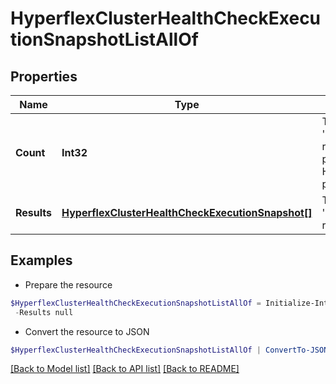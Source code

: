 # HyperflexClusterHealthCheckExecutionSnapshotListAllOf
## Properties

Name | Type | Description | Notes
------------ | ------------- | ------------- | -------------
**Count** | **Int32** | The total number of &#39;hyperflex.ClusterHealthCheckExecutionSnapshot&#39; resources matching the request, accross all pages. The &#39;Count&#39; attribute is included when the HTTP GET request includes the &#39;$inlinecount&#39; parameter. | [optional] 
**Results** | [**HyperflexClusterHealthCheckExecutionSnapshot[]**](HyperflexClusterHealthCheckExecutionSnapshot.md) | The array of &#39;hyperflex.ClusterHealthCheckExecutionSnapshot&#39; resources matching the request. | [optional] 

## Examples

- Prepare the resource
```powershell
$HyperflexClusterHealthCheckExecutionSnapshotListAllOf = Initialize-IntersightHyperflexClusterHealthCheckExecutionSnapshotListAllOf  -Count null `
 -Results null
```

- Convert the resource to JSON
```powershell
$HyperflexClusterHealthCheckExecutionSnapshotListAllOf | ConvertTo-JSON
```

[[Back to Model list]](../README.md#documentation-for-models) [[Back to API list]](../README.md#documentation-for-api-endpoints) [[Back to README]](../README.md)

